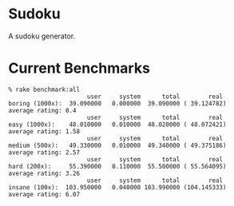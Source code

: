Sudoku
======

A sudoku generator.

Current Benchmarks
==================

    % rake benchmark:all
                          user     system      total        real
    boring (1000x):  39.090000   0.000000  39.090000 ( 39.124782)
    average rating: 0.4
                          user     system      total        real
    easy (1000x):    48.010000   0.010000  48.020000 ( 48.072421)
    average rating: 1.58
                          user     system      total        real
    medium (500x):   49.330000   0.010000  49.340000 ( 49.375186)
    average rating: 2.57
                          user     system      total        real
    hard (200x):     55.390000   0.110000  55.500000 ( 55.564095)
    average rating: 3.26
                          user     system      total        real
    insane (100x):  103.950000   0.040000 103.990000 (104.145333)
    average rating: 6.07
